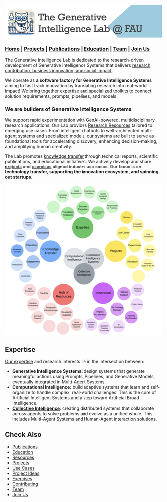 

![GenI-Lab Banner](./images/genilab-banner.png)

### [Home](README.md) | [Projects](PROJECTS.md) | [Publications](KNOWLEDGE.md#publications) | [Education](KNOWLEDGE.md#education) | [Team](PEOPLE.md) |  [Join Us](JOINING.md)


The Generative Intelligence Lab is dedicated to the research-driven development of Generative Intelligence Systems that delivers [research contribution, business innovation, and social impact](./PROJECTS.md).

We operate as **a software factory for Generative Intelligence Systems** aiming to fast track innovation by translating research into real-world impact! We bring together expertise and specialized [toolkits](./PROJECTS#resources) to connect solution requirements, prompts, pipelines, and models.


### We are builders of Generative Intelligence Systems

We support rapid experimentation with GenAI-powered, multidisciplinary research applications. Our Lab provides [Research Resources](./PROJECTS#resources)  tailored to emerging use cases. From intelligent chatbots to well-architected multi-agent systems and specialized models, our systems are built to serve as foundational tools for accelerating discovery, enhancing decision-making, and amplifying human creativity.

The Lab promotes [knowledge transfer](./KNOWLEDGE.md) through technical reports, scientific publications, and educational initiatives.  We actively develop and share [projects](./PROJECTS#use-cases) and [exercises](./EXERCISES.md#industry-use-cases) aligned industry use cases. Our focus is on **technology transfer, supporting the innovation ecosystem, and spinning out startups.**

<!-- invitation to collaborators -->

![GenI-Lab Expertise](./images/genilab-scope.png)

## Expertise

[Our expertise](KNOWLEDGE.md) and research interests lie in the intersection between:

* **Generative Intelligence Systems:** design systems that generate meaningful actions using Prompts, Pipelines, and  Generative Models, eventually integrated in Multi-Agent Systems.
* **Computational Intelligence:** build adaptive systems that learn and self-organize to handle complex, real-world challenges. This is the core of Artificial Intelligent Systems and a step toward Artificial Broad Intelligence.
* **[Collective Intelligence](https://medium.com/generative-intelligence-lab/collective-intelligence-concepts-and-research-opportunities-6130ef044114)**: creating distributed systems that collaborate across agents to solve problems and evolve as a unified whole. This includes Multi-Agent Systems and Human-Agent interaction solutions.


<!-- # Impact -->

## Check Also

* [Publications](KNOWLEDGE.md#publications)
* [Education](KNOWLEDGE.md#education)
* [Resources](PROJECTS.md#resources)
* [Projects](PROJECTS.md)
* [Use Cases](PROJECTS.md#use-cases)
* [Project Ideas](JOINING.md#project-ideas)
* [Exercises](EXERCISES.md)
* [Contributing](CONTRIBUTING.md)
* [Team](PEOPLE.md)
* [Join Us](JOINING.md)

  


